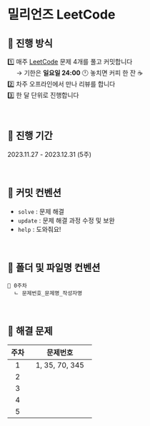 # 밀리언즈 LeetCode

## 📌 진행 방식

1️⃣ 매주 [LeetCode](https://leetcode.com/problemset/all/) 문제 4개를 풀고 커밋합니다 <br>
&nbsp;&nbsp;&nbsp;&nbsp; → 기한은 **일요일 24:00** 🕛 놓치면 커피 한 잔 ☕ <br>
2️⃣ 차주 오프라인에서 만나 리뷰를 합니다 <br>
3️⃣ 한 달 단위로 진행합니다

<br>

## 📅 진행 기간

2023.11.27 - 2023.12.31 (5주)

<br>

## 💬 커밋 컨벤션

- `solve` : 문제 해결
- `update` : 문제 해결 과정 수정 및 보완
- `help` : 도와줘요!

<br>

## 📁 폴더 및 파일명 컨벤션

```
📂 0주차
  ㄴ 문제번호_문제명_작성자명
```

<br>


## 🚩 해결 문제

| 주차 |    &nbsp;&nbsp;&nbsp;&nbsp;&nbsp;&nbsp;&nbsp;&nbsp;문제번호&nbsp;&nbsp;&nbsp;&nbsp;&nbsp;&nbsp;&nbsp;&nbsp;    |
| :--: | :------------: |
|  1   | 1, 35, 70, 345 |
|  2   |  |
|  3   |  |
|  4   |  |
|  5   |  |
